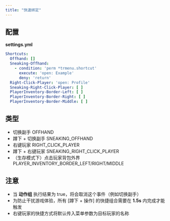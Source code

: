 ```yaml
---
title: "快速绑定"
---
```


## 配置

**settings.yml**
```yaml
Shortcuts:
  Offhand: []
  Sneaking-Offhand:
    - condition: 'perm *trmenu.shortcut'
      execute: 'open: Example'
      deny: 'return'
  Right-Click-Player: 'open: Profile'
  Sneaking-Right-Click-Player: [ ]
  PlayerInventory-Border-Left: [ ]
  PlayerInventory-Border-Right: [ ]
  PlayerInventory-Border-Middle: [ ]
```

## 类型

* 切换副手 OFFHAND
* 蹲下 + 切换副手 SNEAKING\_OFFHAND
* 右键玩家 RIGHT\_CLICK\_PLAYER
* 蹲下 + 右键玩家 SNEAKING\_RIGHT\_CLICK\_PLAYER
* （生存模式下）点击玩家背包外界 PLAYER\_INVENTORY\_BORDER\_LEFT/RIGHT/MIDDLE

## 注意

* 当 **动作组** 执行结果为 true，将会取消这个事件（例如切换副手）
* 为防止干扰游戏体验，所有 \[蹲下 + 操作\] 的快捷组合需要在 **1.5s** 内完成才能触发
* 右键玩家的快捷方式将默认传入菜单参数为目标玩家的名称

